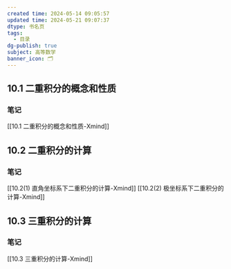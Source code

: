 ```yaml
---
created time: 2024-05-14 09:05:57
updated time: 2024-05-21 09:07:37
dtype: 书名页
tags:
  - 目录
dg-publish: true
subject: 高等数学
banner_icon: 🗂️
---
```

## 10.1 二重积分的概念和性质
### 笔记
[[10.1 二重积分的概念和性质-Xmind]]

## 10.2 二重积分的计算
### 笔记
[[10.2(1) 直角坐标系下二重积分的计算-Xmind]]
[[10.2(2) 极坐标系下二重积分的计算-Xmind]]

## 10.3 三重积分的计算
### 笔记
[[10.3 三重积分的计算-Xmind]]